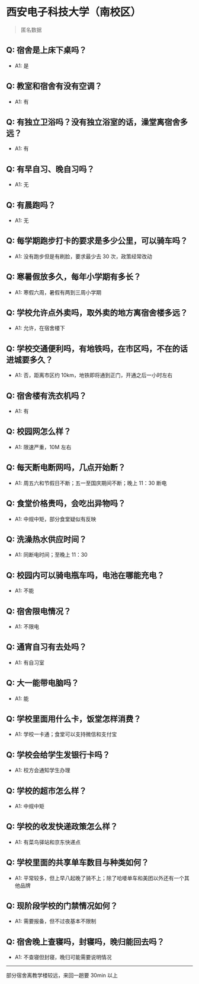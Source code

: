 # 西安电子科技大学（南校区）
> 匿名数据
## Q: 宿舍是上床下桌吗？
- A1: 是
## Q: 教室和宿舍有没有空调？
- A1: 有
## Q: 有独立卫浴吗？没有独立浴室的话，澡堂离宿舍多远？
- A1: 有
## Q: 有早自习、晚自习吗？
- A1: 无
## Q: 有晨跑吗？
- A1: 无
## Q: 每学期跑步打卡的要求是多少公里，可以骑车吗？
- A1: 没有跑步但是有刷脸，要求最少去 30 次，政策经常改动
## Q: 寒暑假放多久，每年小学期有多长？
- A1: 寒假六周，暑假有两到三周小学期
## Q: 学校允许点外卖吗，取外卖的地方离宿舍楼多远？
- A1: 允许，在宿舍楼下
## Q: 学校交通便利吗，有地铁吗，在市区吗，不在的话进城要多久？
- A1: 否，距离市区约 10km，地铁即将通到正门，开通之后一小时左右
## Q: 宿舍楼有洗衣机吗？
- A1: 有
## Q: 校园网怎么样？
- A1: 限速严重，10M 左右
## Q: 每天断电断网吗，几点开始断？
- A1: 周五六和节假日不断；五一至国庆期间不断；晚上 11：30 断电
## Q: 食堂价格贵吗，会吃出异物吗？
- A1: 中规中矩，部分食堂疑似有反映
## Q: 洗澡热水供应时间？
- A1: 同断电时间；至晚上 11：30
## Q: 校园内可以骑电瓶车吗，电池在哪能充电？
- A1: 不能
## Q: 宿舍限电情况？
- A1: 不限电
## Q: 通宵自习有去处吗？
- A1: 有自习室
## Q: 大一能带电脑吗？
- A1: 能
## Q: 学校里面用什么卡，饭堂怎样消费？
- A1: 学校一卡通；食堂可以支持微信和支付宝
## Q: 学校会给学生发银行卡吗？
- A1: 校方会通知学生办理
## Q: 学校的超市怎么样？
- A1: 中规中矩
## Q: 学校的收发快递政策怎么样？
- A1: 有菜鸟驿站和京东快递点
## Q: 学校里面的共享单车数目与种类如何？
- A1: 平常较多，但上早八起晚了骑不上；除了哈喽单车和美团以外还有一个其他品牌
## Q: 现阶段学校的门禁情况如何？
- A1: 需要报备，但不过夜基本不限制
## Q: 宿舍晚上查寝吗，封寝吗，晚归能回去吗？
- A1: 不查寝但封寝，晚归可能需要说明情况
***
部分宿舍离教学楼较远，来回一趟要 30min 以上